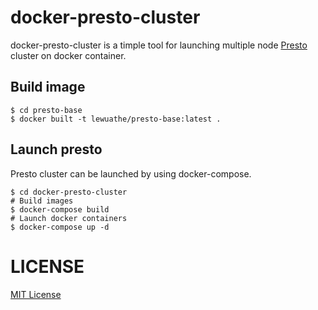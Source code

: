 # docker-presto-cluster

docker-presto-cluster is a timple tool for launching multiple node [Presto](https://prestodb.io/) cluster on docker container.

## Build image

```
$ cd presto-base
$ docker built -t lewuathe/presto-base:latest .
```

## Launch presto

Presto cluster can be launched by using docker-compose.

```
$ cd docker-presto-cluster
# Build images
$ docker-compose build
# Launch docker containers
$ docker-compose up -d
```

# LICENSE

[MIT License](https://github.com/Lewuathe/docker-presto-cluster/blob/master/LICENSE)
